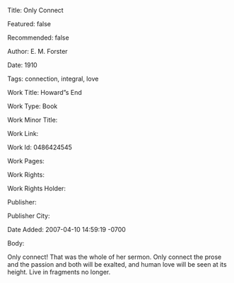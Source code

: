 Title: Only Connect

Featured: false

Recommended: false

Author: E. M. Forster

Date: 1910

Tags: connection, integral, love

Work Title: Howard”s End

Work Type: Book

Work Minor Title:  

Work Link: 

Work Id:  0486424545

Work Pages:  

Work Rights:  

Work Rights Holder:  

Publisher:  

Publisher City:  

Date Added: 2007-04-10 14:59:19 -0700

Body:

Only connect! That was the whole of her sermon. Only connect the prose and the passion and both will be exalted, and human love will be seen at its height. Live in fragments no longer.


